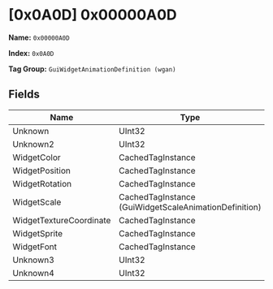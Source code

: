 # [0x0A0D] 0x00000A0D

**Name:** ```0x00000A0D```

**Index:** ```0x0A0D```

**Tag Group:** ```GuiWidgetAnimationDefinition (wgan)```

## Fields

Name	| Type	| Value
---	|---	|---	|
Unknown	|UInt32	|0
Unknown2	|UInt32	|0
WidgetColor	|CachedTagInstance	|null
WidgetPosition	|CachedTagInstance	|null
WidgetRotation	|CachedTagInstance	|null
WidgetScale	|CachedTagInstance (GuiWidgetScaleAnimationDefinition)	|[[0x0A0E] 0x00000A0E](../GuiWidgetScaleAnimationDefinition/0A0E.md)
WidgetTextureCoordinate	|CachedTagInstance	|null
WidgetSprite	|CachedTagInstance	|null
WidgetFont	|CachedTagInstance	|null
Unknown3	|UInt32	|0
Unknown4	|UInt32	|0


